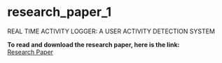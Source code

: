 # research_paper_1
REAL TIME ACTIVITY LOGGER: A USER ACTIVITY DETECTION SYSTEM

**To read and download the research paper, here is the link:**<br>
[Research Paper](http://ijrar.org/viewfull.php?&p_id=IJRAR19K2876)
